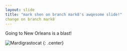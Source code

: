 ```yaml
---
layout: slide
title: "mark shen on branch mark8's awqesome slide!"
change on branch mark8
---
```


Going to New Orleans is a blast!

![Mardigrastocat](https://octodex.github.com/images/Mardigrastocat.png)
{: .center}
